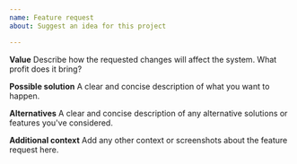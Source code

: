 ```yaml
---
name: Feature request
about: Suggest an idea for this project

---
```


**Value**
Describe how the requested changes will affect the system. What profit does it bring?

**Possible solution**
A clear and concise description of what you want to happen.

**Alternatives**
A clear and concise description of any alternative solutions or features you've considered.

**Additional context**
Add any other context or screenshots about the feature request here.

